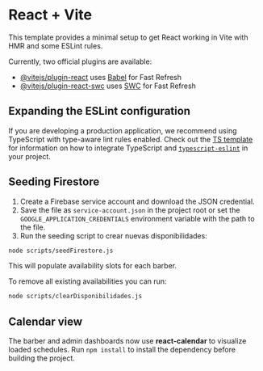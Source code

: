 # React + Vite

This template provides a minimal setup to get React working in Vite with HMR and some ESLint rules.

Currently, two official plugins are available:

- [@vitejs/plugin-react](https://github.com/vitejs/vite-plugin-react/blob/main/packages/plugin-react) uses [Babel](https://babeljs.io/) for Fast Refresh
- [@vitejs/plugin-react-swc](https://github.com/vitejs/vite-plugin-react/blob/main/packages/plugin-react-swc) uses [SWC](https://swc.rs/) for Fast Refresh

## Expanding the ESLint configuration

If you are developing a production application, we recommend using TypeScript with type-aware lint rules enabled. Check out the [TS template](https://github.com/vitejs/vite/tree/main/packages/create-vite/template-react-ts) for information on how to integrate TypeScript and [`typescript-eslint`](https://typescript-eslint.io) in your project.

## Seeding Firestore

1. Create a Firebase service account and download the JSON credential.
2. Save the file as `service-account.json` in the project root or set the `GOOGLE_APPLICATION_CREDENTIALS` environment variable with the path to the file.
3. Run the seeding script to crear nuevas disponibilidades:

```bash
node scripts/seedFirestore.js
```

This will populate availability slots for each barber.

To remove all existing availabilities you can run:

```bash
node scripts/clearDisponibilidades.js
```

## Calendar view

The barber and admin dashboards now use **react-calendar** to visualize loaded schedules. Run `npm install` to install the dependency before building the project.
